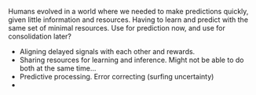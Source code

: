 Humans evolved in a world where we needed to make predictions quickly, given little information and resources.
Having to learn and predict with the same set of minimal resources. Use for prediction now, and use for consolidation later?


- Aligning delayed signals with each other and rewards.
- Sharing resources for learning and inference. Might not be able to do both at the same time...
- Predictive processing. Error correcting (surfing uncertainty)
-
